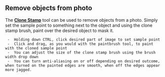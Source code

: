 ## Remove objects from photo ##

The [**Clone Stamp**](clone.md) tool can be used to remove objects from a photo. Simply set the sample point to something next to the object and using the clone stamp brush, paint over the desired object to mask it. 

     -  Holding down CTRL, click desired part of image to set sample point
     -  Click and drag, as you would with the paintbrush tool, to paint with the cloned sample point
     -  You can adjust the size of the clone stamp brush using the brush width drop down
     -  You can turn anti-aliasing on or off depending on desired outcome, when turned on the painted edges are smooth, when off the edges appear more jagged.
